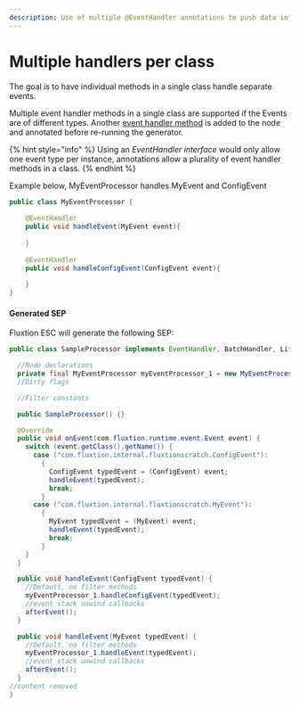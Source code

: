 ```yaml
---
description: Use of multiple @EventHandler annotations to push data into a SEP
---
```


# Multiple handlers per class

The goal is to have individual methods in a single class handle separate events.

Multiple event handler methods in a single class are supported if the Events are of different types. Another [event handler method](./) is added to the node and annotated before re-running the generator. 

{% hint style="info" %}
Using an _EventHandler interface_ would only allow one event type per instance, annotations allow a plurality of event handler methods in a class. 
{% endhint %}

Example below, MyEventProcessor handles MyEvent and ConfigEvent

```java
public class MyEventProcessor {
    
    @EventHandler
    public void handleEvent(MyEvent event){
        
    }
    
    @EventHandler
    public void handleConfigEvent(ConfigEvent event){
        
    }
}
```

####  Generated SEP 

Fluxtion ESC will generate the following SEP:

```java
public class SampleProcessor implements EventHandler, BatchHandler, Lifecycle {

  //Node declarations
  private final MyEventProcessor myEventProcessor_1 = new MyEventProcessor();
  //Dirty flags

  //Filter constants

  public SampleProcessor() {}

  @Override
  public void onEvent(com.fluxtion.runtime.event.Event event) {
    switch (event.getClass().getName()) {
      case ("com.fluxtion.internal.fluxtionscratch.ConfigEvent"):
        {
          ConfigEvent typedEvent = (ConfigEvent) event;
          handleEvent(typedEvent);
          break;
        }
      case ("com.fluxtion.internal.fluxtionscratch.MyEvent"):
        {
          MyEvent typedEvent = (MyEvent) event;
          handleEvent(typedEvent);
          break;
        }
    }
  }

  public void handleEvent(ConfigEvent typedEvent) {
    //Default, no filter methods
    myEventProcessor_1.handleConfigEvent(typedEvent);
    //event stack unwind callbacks
    afterEvent();
  }

  public void handleEvent(MyEvent typedEvent) {
    //Default, no filter methods
    myEventProcessor_1.handleEvent(typedEvent);
    //event stack unwind callbacks
    afterEvent();
  }
//content removed
}
```

